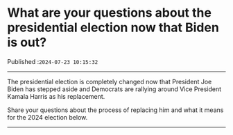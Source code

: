 # What are your questions about the presidential election now that Biden is out?

Published :`2024-07-23 10:15:32`

---

The presidential election is completely changed now that President Joe Biden has stepped aside and Democrats are rallying around Vice President Kamala Harris as his replacement.

Share your questions about the process of replacing him and what it means for the 2024 election below.

---


